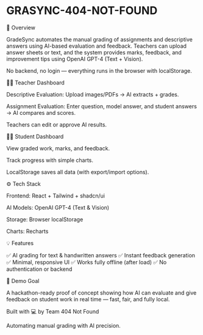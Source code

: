 # GRASYNC-404-NOT-FOUND
🚀 Overview

GradeSync automates the manual grading of assignments and descriptive answers using AI-based evaluation and feedback.
Teachers can upload answer sheets or text, and the system provides marks, feedback, and improvement tips using OpenAI GPT-4 (Text + Vision).

No backend, no login — everything runs in the browser with localStorage.

👩‍🏫 Teacher Dashboard

Descriptive Evaluation: Upload images/PDFs → AI extracts + grades.

Assignment Evaluation: Enter question, model answer, and student answers → AI compares and scores.

Teachers can edit or approve AI results.

🧑‍🎓 Student Dashboard

View graded work, marks, and feedback.

Track progress with simple charts.

LocalStorage saves all data (with export/import options).

⚙️ Tech Stack

Frontend: React + Tailwind + shadcn/ui

AI Models: OpenAI GPT-4 (Text & Vision)

Storage: Browser localStorage

Charts: Recharts

💡 Features

✅ AI grading for text & handwritten answers
✅ Instant feedback generation
✅ Minimal, responsive UI
✅ Works fully offline (after load)
✅ No authentication or backend

🏁 Demo Goal

A hackathon-ready proof of concept showing how AI can evaluate and give feedback on student work in real time — fast, fair, and fully local.

Built with 💻 by Team 404 Not Found

Automating manual grading with AI precision.
